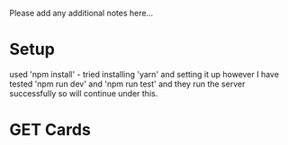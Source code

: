 Please add any additional notes here…

# Setup
used 'npm install' - tried installing 'yarn' and setting it up however I have tested 'npm run dev' and 'npm run test' and they run the server successfully so will continue under this.

# GET Cards
